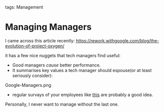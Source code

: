 tags:	Management

# Managing Managers

I came across this article recently:
https://rework.withgoogle.com/blog/the-evolution-of-project-oxygen/

it has a few nice nuggets that tech managers find useful: 
- Good managers *cause* better performance. 
- It summarises key values a tech manager should espouse(or at least seriously consider): 

Google-Managers.png

- regular survays of your employees like [this](https://rework.withgoogle.com/guides/managers-give-feedback-to-managers/steps/try-googles-manager-feedback-survey/) are probably a good idea.

Personally, I never want to manage without the last one. 
